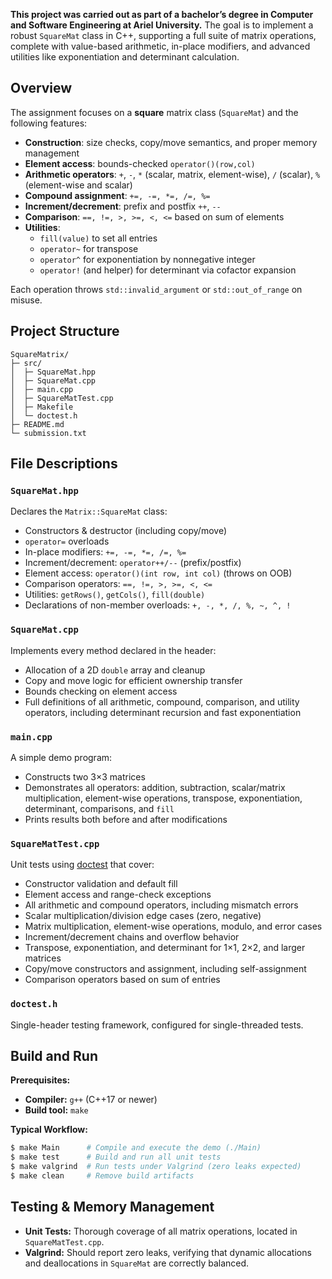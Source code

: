 **This project was carried out as part of a bachelor’s degree in Computer and Software Engineering at Ariel University.** The goal is to implement a robust `SquareMat` class in C++, supporting a full suite of matrix operations, complete with value-based arithmetic, in-place modifiers, and advanced utilities like exponentiation and determinant calculation.

## Overview

The assignment focuses on a **square** matrix class (`SquareMat`) and the following features:

- **Construction**: size checks, copy/move semantics, and proper memory management  
- **Element access**: bounds-checked `operator()(row,col)`  
- **Arithmetic operators**: `+`, `-`, `*` (scalar, matrix, element-wise), `/` (scalar), `%` (element-wise and scalar)  
- **Compound assignment**: `+=, -=, *=, /=, %=`  
- **Increment/decrement**: prefix and postfix `++`, `--`  
- **Comparison**: `==, !=, >, >=, <, <=` based on sum of elements  
- **Utilities**:  
  - `fill(value)` to set all entries  
  - `operator~` for transpose  
  - `operator^` for exponentiation by nonnegative integer  
  - `operator!` (and helper) for determinant via cofactor expansion  

Each operation throws `std::invalid_argument` or `std::out_of_range` on misuse.

## Project Structure

```
SquareMatrix/
├─ src/
│  ├─ SquareMat.hpp
│  ├─ SquareMat.cpp
│  ├─ main.cpp
│  ├─ SquareMatTest.cpp
│  ├─ Makefile
│  └─ doctest.h
├─ README.md
└─ submission.txt
```

## File Descriptions

### `SquareMat.hpp`

Declares the `Matrix::SquareMat` class:

- Constructors & destructor (including copy/move)  
- `operator=` overloads  
- In-place modifiers: `+=, -=, *=, /=, %=`  
- Increment/decrement: `operator++/--` (prefix/postfix)  
- Element access: `operator()(int row, int col)` (throws on OOB)  
- Comparison operators: `==, !=, >, >=, <, <=`  
- Utilities: `getRows()`, `getCols()`, `fill(double)`  
- Declarations of non-member overloads: `+, -, *, /, %, ~, ^, !`

### `SquareMat.cpp`

Implements every method declared in the header:

- Allocation of a 2D `double` array and cleanup  
- Copy and move logic for efficient ownership transfer  
- Bounds checking on element access  
- Full definitions of all arithmetic, compound, comparison, and utility operators, including determinant recursion and fast exponentiation

### `main.cpp`

A simple demo program:

- Constructs two 3×3 matrices  
- Demonstrates all operators: addition, subtraction, scalar/matrix multiplication, element-wise operations, transpose, exponentiation, determinant, comparisons, and `fill`  
- Prints results both before and after modifications

### `SquareMatTest.cpp`

Unit tests using [doctest](https://github.com/onqtam/doctest) that cover:

- Constructor validation and default fill  
- Element access and range-check exceptions  
- All arithmetic and compound operators, including mismatch errors  
- Scalar multiplication/division edge cases (zero, negative)  
- Matrix multiplication, element-wise operations, modulo, and error cases  
- Increment/decrement chains and overflow behavior  
- Transpose, exponentiation, and determinant for 1×1, 2×2, and larger matrices  
- Copy/move constructors and assignment, including self-assignment  
- Comparison operators based on sum of entries

### `doctest.h`

Single-header testing framework, configured for single-threaded tests.

## Build and Run

**Prerequisites:**

- **Compiler:** `g++` (C++17 or newer)  
- **Build tool:** `make`  

**Typical Workflow:**

```bash
$ make Main      # Compile and execute the demo (./Main)
$ make test      # Build and run all unit tests
$ make valgrind  # Run tests under Valgrind (zero leaks expected)
$ make clean     # Remove build artifacts
```

## Testing & Memory Management

- **Unit Tests:** Thorough coverage of all matrix operations, located in `SquareMatTest.cpp`.  
- **Valgrind:** Should report zero leaks, verifying that dynamic allocations and deallocations in `SquareMat` are correctly balanced.  
